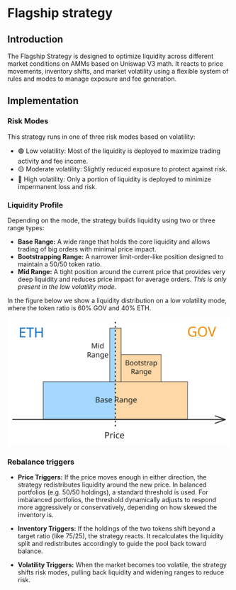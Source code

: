 # Flagship strategy

## Introduction
The Flagship Strategy is designed to optimize liquidity across different market conditions on AMMs based on Uniswap V3 math. It reacts to price movements, inventory shifts, and market volatility using a flexible system of rules and modes to manage exposure and fee generation.


## Implementation

### Risk Modes
This strategy runs in one of three risk modes based on volatility:

- 🟢 Low volatility: Most of the liquidity is deployed to maximize trading activity and fee income.
- 🟡 Moderate volatility: Slightly reduced exposure to protect against risk.
- 🔴 High volatility: Only a portion of liquidity is deployed to minimize impermanent loss and risk.

### Liquidity Profile
Depending on the mode, the strategy builds liquidity using two or three range types:

- **Base Range:** A wide range that holds the core liquidity and allows trading of big orders with minimal price impact.
- **Bootstrapping Range:** A narrower limit-order-like position designed to maintain a 50/50 token ratio.
- **Mid Range:** A tight position around the current price that provides very deep liquidity and reduces price impact for average orders. *This is only present in the low volatility mode*.

In the figure below we show a liquidity distribution on a low volatility mode, where the token ratio is 60% GOV and 40% ETH.

<p align="center">
   <img src="../../../img/flagship_1.svg" alt="nft" width="500" class="img-svg"/>
</p>


### Rebalance triggers
- **Price Triggers:** If the price moves enough in either direction, the strategy redistributes liquidity around the new price. In balanced portfolios (e.g. 50/50 holdings), a standard threshold is used. For imbalanced portfolios, the threshold dynamically adjusts to respond more aggressively or conservatively, depending on how skewed the inventory is.

- **Inventory Triggers:** If the holdings of the two tokens shift beyond a target ratio (like 75/25), the strategy reacts. It recalculates the liquidity split and redistributes accordingly to guide the pool back toward balance.

- **Volatility Triggers:** When the market becomes too volatile, the strategy shifts risk modes, pulling back liquidity and widening ranges to reduce risk.